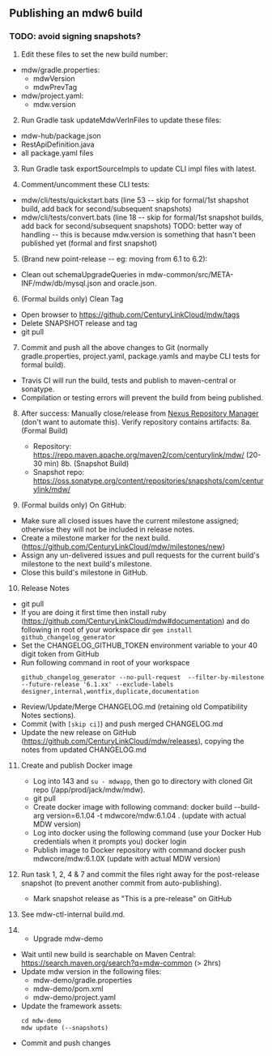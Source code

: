## Publishing an mdw6 build

### TODO: avoid signing snapshots?

1. Edit these files to set the new build number:
  - mdw/gradle.properties:
    - mdwVersion
    - mdwPrevTag
  - mdw/project.yaml:
    - mdw.version

2. Run Gradle task updateMdwVerInFiles to update these files:
  - mdw-hub/package.json
  - RestApiDefinition.java
  - all package.yaml files
  
3. Run Gradle task exportSourceImpls to update CLI impl files with latest.

4. Comment/uncomment these CLI tests:
  - mdw/cli/tests/quickstart.bats (line 53 -- skip for formal/1st shapshot build, add back for second/subsequent snapshots)
  - mdw/cli/tests/convert.bats (line 18 -- skip for formal/1st snapshot builds, add back for second/subsequent snapshots)
    TODO: better way of handling -- this is because mdw.version is something that hasn't been published yet (formal and first snapshot)

5. (Brand new point-release -- eg: moving from 6.1 to 6.2):
  - Clean out schemaUpgradeQueries in mdw-common/src/META-INF/mdw/db/mysql.json and oracle.json.

6. (Formal builds only) Clean Tag
  - Open browser to https://github.com/CenturyLinkCloud/mdw/tags
  - Delete SNAPSHOT release and tag
  - git pull

7. Commit and push all the above changes to Git (normally gradle.properties, project.yaml, package.yamls and maybe CLI tests for formal build).
  - Travis CI will run the build, tests and publish to maven-central or sonatype.
  - Compilation or testing errors will prevent the build from being published.

8. After success:
  Manually close/release from [Nexus Repository Manager](https://oss.sonatype.org/#welcome) (don't want to automate this).
  Verify repository contains artifacts:
  8a. (Formal Build)
    - Repository: https://repo.maven.apache.org/maven2/com/centurylink/mdw/ (20-30 min)
  8b. (Snapshot Build)
    - Snapshot repo: https://oss.sonatype.org/content/repositories/snapshots/com/centurylink/mdw/

9. (Formal builds only) On GitHub:
  - Make sure all closed issues have the current milestone assigned; otherwise they will not be included in release notes.
  - Create a milestone marker for the next build. (https://github.com/CenturyLinkCloud/mdw/milestones/new)
  - Assign any un-delivered issues and pull requests for the current build's milestone to the next build's milestone.
  - Close this build's milestone in GitHub.

10. Release Notes
  - git pull
  - If you are doing it first time then install ruby (https://github.com/CenturyLinkCloud/mdw#documentation) and do following in root of your workspace dir
    `gem install github_changelog_generator`
  - Set the CHANGELOG_GITHUB_TOKEN environment variable to your 40 digit token from GitHub
  - Run following command in root of your workspace
    ```
    github_changelog_generator --no-pull-request  --filter-by-milestone --future-release '6.1.xx' --exclude-labels designer,internal,wontfix,duplicate,documentation
    ```
  - Review/Update/Merge CHANGELOG.md (retaining old Compatibility Notes sections).
  - Commit (with `[skip ci]`) and push merged CHANGELOG.md
  - Update the new release on GitHub (https://github.com/CenturyLinkCloud/mdw/releases), copying the notes from updated CHANGELOG.md

11. Create and publish Docker image
    - Log into 143 and `su - mdwapp`, then go to directory with cloned Git repo (/app/prod/jack/mdw/mdw).
    - git pull
    - Create docker image with following command:
        docker build --build-arg version=6.1.04 -t mdwcore/mdw:6.1.04 .   (update with actual MDW version)
    - Log into docker using the following command (use your Docker Hub credentials when it prompts you)
        docker login
    - Publish image to Docker repository with command
        docker push mdwcore/mdw:6.1.0X   (update with actual MDW version)

12. Run task 1, 2, 4 & 7 and commit the files right away for the post-release snapshot (to prevent another commit from auto-publishing).
    - Mark snapshot release as "This is a pre-release" on GitHub

13. See mdw-ctl-internal build.md.

13. - Upgrade mdw-demo
   - Wait until new build is searchable on Maven Central:    
     https://search.maven.org/search?q=mdw-common (> 2hrs)
   - Update mdw version in the following files:
       - mdw-demo/gradle.properties
       - mdw-demo/pom.xml
       - mdw-demo/project.yaml
   - Update the framework assets:
     ```
     cd mdw-demo
     mdw update (--snapshots)
     ```
  - Commit and push changes
